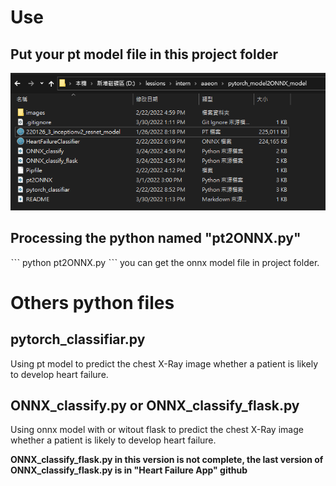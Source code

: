 # Use
## Put your pt model file in this project folder
![image](https://github.com/sally0427/Pytorch-Model-to-Onnx-Model/blob/master/README/1.PNG)

## Processing the python named "pt2ONNX.py"
ˋˋˋ
python pt2ONNX.py
ˋˋˋ
you can get the onnx model file in project folder.

# Others python files
## pytorch_classifiar.py
Using pt model to predict the chest X-Ray image whether a patient is likely to develop heart failure.

## ONNX_classify.py or ONNX_classify_flask.py
Using onnx model with or witout flask to predict the chest X-Ray image whether a patient is likely to develop heart failure.

**ONNX_classify_flask.py in this version is not complete, the last version of ONNX_classify_flask.py is in "Heart Failure App" github**